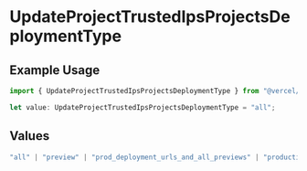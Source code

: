 # UpdateProjectTrustedIpsProjectsDeploymentType

## Example Usage

```typescript
import { UpdateProjectTrustedIpsProjectsDeploymentType } from "@vercel/sdk/models/operations/updateproject.js";

let value: UpdateProjectTrustedIpsProjectsDeploymentType = "all";
```

## Values

```typescript
"all" | "preview" | "prod_deployment_urls_and_all_previews" | "production"
```